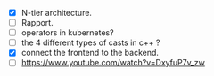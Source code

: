 - [x] N-tier architecture.
- [ ] Rapport.
- [ ] operators in kubernetes?
- [ ] the 4 different types of casts in c++ ?
- [x] connect the frontend to the backend.
- [ ] https://www.youtube.com/watch?v=DxyfuP7v_zw